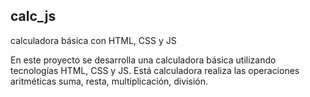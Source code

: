 ## calc_js
calculadora básica con HTML, CSS y JS

En este proyecto se desarrolla una calculadora básica utilizando tecnologías HTML, CSS y JS.
Está calculadora realiza las operaciones aritméticas suma, resta, multiplicación, división.
